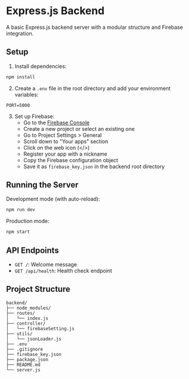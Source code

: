 # Express.js Backend

A basic Express.js backend server with a modular structure and Firebase integration.

## Setup

1. Install dependencies:
```bash
npm install
```

2. Create a `.env` file in the root directory and add your environment variables:
```
PORT=5000
```

3. Set up Firebase:
   - Go to the [Firebase Console](https://console.firebase.google.com/)
   - Create a new project or select an existing one
   - Go to Project Settings > General
   - Scroll down to "Your apps" section
   - Click on the web icon (</>)
   - Register your app with a nickname
   - Copy the Firebase configuration object
   - Save it as `firebase_key.json` in the backend root directory

## Running the Server

Development mode (with auto-reload):
```bash
npm run dev
```

Production mode:
```bash
npm start
```

## API Endpoints

- `GET /`: Welcome message
- `GET /api/health`: Health check endpoint

## Project Structure

```
backend/
├── node_modules/
├── routes/
│   └── index.js
├── controller/
│   └── firebaseSetting.js
├── utils/
│   └── jsonLoader.js
├── .env
├── .gitignore
├── firebase_key.json
├── package.json
├── README.md
└── server.js
``` 